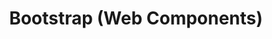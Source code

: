 ---
layout: archive
title: "Bootstrap (Web Components)"
category: extras
permalink: /extras/bs/webcomponents
---